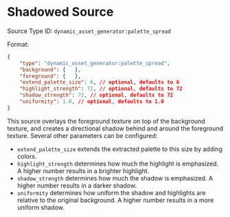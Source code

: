 # Shadowed Source

Source Type ID: `dynamic_asset_generator:palette_spread`

Format:

```json
{
    "type": "dynamic_asset_generator:palette_spread",
    "background": {   },
    "foreground": {   },
    "extend_palette_size": 6, // optional, defaults to 6
    "highlight_strength": 72, // optional, defaults to 72
    "shadow_strength": 72, // optional, defaults to 72
    "uniformity": 1.0, // optional, defaults to 1.0
}
```

This source overlays the foreground texture on top of the background texture, and creates a directional shadow behind and around the foreground texture. Several other parameters can be configured:
* `extend_palette_size` extends the extracted palette to this size by adding colors.
* `highlight_strength` determines how much the highlight is emphasized. A higher number results in a brighter highlight.
* `shadow_strength` determines how much the shadow is emphasized. A higher number results in a darker shadow.
* `uniformity` determines how uniform the shadow and highlights are relative to the original background. A higher number results in a more uniform shadow.
